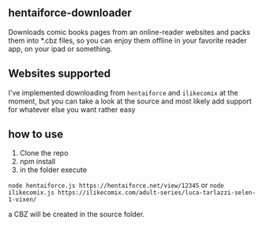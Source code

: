 ## hentaiforce-downloader

Downloads comic books pages from an online-reader websites and packs them into *.cbz files, so you can enjoy them offline in your favorite reader app, on your ipad or something.

## Websites supported

I've implemented downloading from `hentaiforce` and `ilikecomix` at the moment, but you can take a look at the source and most likely add support for whatever else you want rather easy

## how to use

1. Clone the repo
2. npm install
3. in the folder execute 

`node hentaiforce.js https://hentaiforce.net/view/12345` or 
`node ilikecomix.js https://ilikecomix.com/adult-series/luca-tarlazzi-selen-1-vixen/`

a CBZ will be created in the source folder.